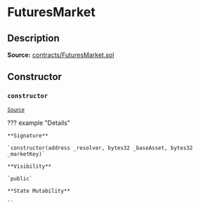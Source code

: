 # FuturesMarket

## Description

**Source:** [contracts/FuturesMarket.sol](https://github.com/Synthetixio/synthetix/tree/v2.75.0-alpha/contracts/FuturesMarket.sol)

## Constructor

### `constructor`

<sub>[Source](https://github.com/Synthetixio/synthetix/tree/v2.75.0-alpha/contracts/FuturesMarket.sol#L59)</sub>

??? example "Details"

    **Signature**

    `constructor(address _resolver, bytes32 _baseAsset, bytes32 _marketKey)`

    **Visibility**

    `public`

    **State Mutability**

    ``
